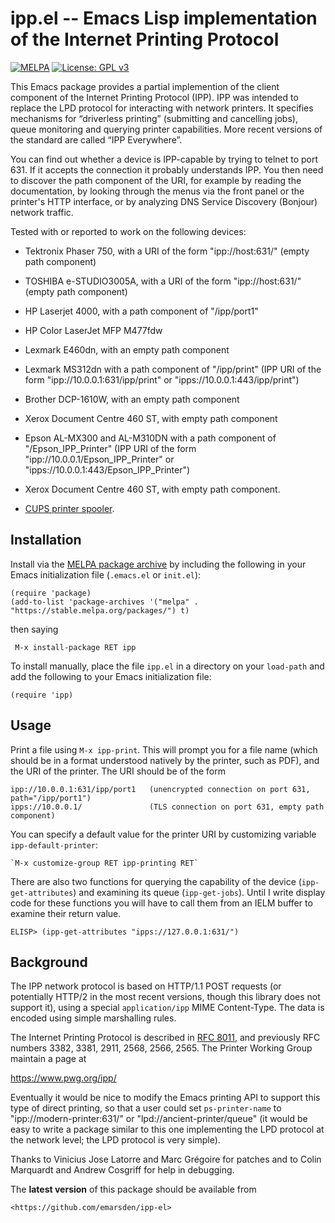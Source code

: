# ipp.el -- Emacs Lisp implementation of the Internet Printing Protocol

[![MELPA](https://melpa.org/packages/ipp-badge.svg)](https://melpa.org/#/ipp)
[![License: GPL v3](https://img.shields.io/badge/License-GPL%20v3-blue.svg)](http://www.gnu.org/licenses/gpl-3.0)


This Emacs package provides a partial implemention of the client component of the Internet Printing
Protocol (IPP). IPP was intended to replace the LPD protocol for interacting with network printers.
It specifies mechanisms for “driverless printing” (submitting and cancelling jobs), queue monitoring
and querying printer capabilities. More recent versions of the standard are called “IPP Everywhere”.

You can find out whether a device is IPP-capable by trying to telnet to port 631. If it accepts the
connection it probably understands IPP. You then need to discover the path component of the URI, for
example by reading the documentation, by looking through the menus via the front panel or the
printer's HTTP interface, or by analyzing DNS Service Discovery (Bonjour) network traffic.

Tested with or reported to work on the following devices:

- Tektronix Phaser 750, with a URI of the form "ipp://host:631/" (empty path component)

- TOSHIBA e-STUDIO3005A, with a URI of the form "ipp://host:631/" (empty path component)

- HP Laserjet 4000, with a path component of "/ipp/port1"

- HP Color LaserJet MFP M477fdw

- Lexmark E460dn, with an empty path component

- Lexmark MS312dn with a path component of "/ipp/print" (IPP URI of the form
  "ipp://10.0.0.1:631/ipp/print" or "ipps://10.0.0.1:443/ipp/print")

- Brother DCP-1610W, with an empty path component

- Xerox Document Centre 460 ST, with empty path component

- Epson AL-MX300 and AL-M310DN with a path component of "/Epson_IPP_Printer" (IPP URI of the form
  "ipp://10.0.0.1/Epson_IPP_Printer" or "ipps://10.0.0.1:443/Epson_IPP_Printer")

- Xerox Document Centre 460 ST, with empty path component.

- [CUPS printer spooler](https://www.cups.org/).


## Installation

Install via the [MELPA package archive](https://melpa.org/partials/getting-started.html) by
including the following in your Emacs initialization file (`.emacs.el` or `init.el`):

    (require 'package)
    (add-to-list 'package-archives '("melpa" . "https://stable.melpa.org/packages/") t)

then saying 

     M-x install-package RET ipp

To install manually, place the file `ipp.el` in a directory on your `load-path` and add the
following to your Emacs initialization file:

    (require 'ipp)


## Usage

Print a file using `M-x ipp-print`. This will prompt you for a file name (which should
be in a format understood natively by the printer, such as PDF), and the URI of the printer. The URI
should be of the form

    ipp://10.0.0.1:631/ipp/port1   (unencrypted connection on port 631, path="/ipp/port1")
    ipps://10.0.0.1/               (TLS connection on port 631, empty path component)

You can specify a default value for the printer URI by customizing variable `ipp-default-printer`:

    `M-x customize-group RET ipp-printing RET`

There are also two functions for querying the capability of the device (`ipp-get-attributes`) and
examining its queue (`ipp-get-jobs`). Until I write display code for these functions you will have to
call them from an IELM buffer to examine their return value.

    ELISP> (ipp-get-attributes "ipps://127.0.0.1:631/")


## Background

The IPP network protocol is based on HTTP/1.1 POST requests (or potentially HTTP/2 in the most
recent versions, though this library does not support it), using a special `application/ipp` MIME
Content-Type. The data is encoded using simple marshalling rules.

The Internet Printing Protocol is described in
[RFC 8011](https://www.rfc-editor.org/rfc/rfc8011.html), and previously RFC numbers 3382, 3381,
2911, 2568, 2566, 2565. The Printer Working Group maintain a page at

  <https://www.pwg.org/ipp/>


Eventually it would be nice to modify the Emacs printing API to support this type of direct
printing, so that a user could set `ps-printer-name` to "ipp://modern-printer:631/" or
"lpd://ancient-printer/queue" (it would be easy to write a package similar to this one implementing
the LPD protocol at the network level; the LPD protocol is very simple).

Thanks to Vinicius Jose Latorre and Marc Grégoire for patches and to Colin Marquardt and Andrew
Cosgriff for help in debugging.


The **latest version** of this package should be available from

    <https://github.com/emarsden/ipp-el>
